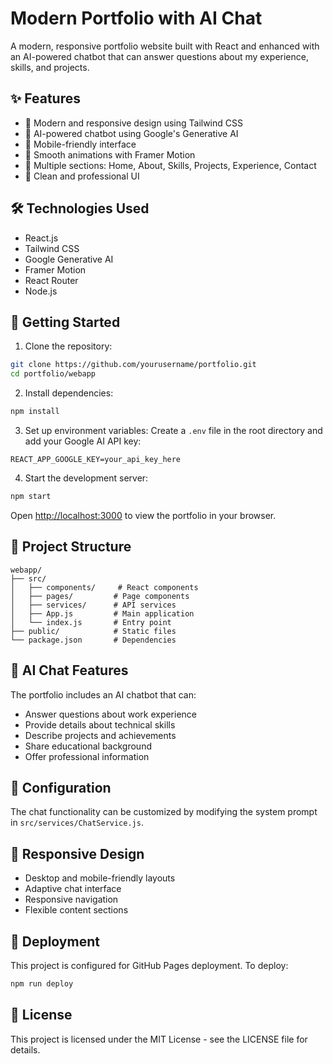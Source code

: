 # Modern Portfolio with AI Chat

A modern, responsive portfolio website built with React and enhanced with an AI-powered chatbot that can answer questions about my experience, skills, and projects.

## ✨ Features

- 🎯 Modern and responsive design using Tailwind CSS
- 🤖 AI-powered chatbot using Google's Generative AI
- 📱 Mobile-friendly interface
- 🎨 Smooth animations with Framer Motion
- 📄 Multiple sections: Home, About, Skills, Projects, Experience, Contact
- 🌙 Clean and professional UI

## 🛠️ Technologies Used

- React.js
- Tailwind CSS
- Google Generative AI
- Framer Motion
- React Router
- Node.js

## 🚀 Getting Started

1. Clone the repository:
```bash
git clone https://github.com/yourusername/portfolio.git
cd portfolio/webapp
```

2. Install dependencies:
```bash
npm install
```

3. Set up environment variables:
Create a `.env` file in the root directory and add your Google AI API key:
```
REACT_APP_GOOGLE_KEY=your_api_key_here
```

4. Start the development server:
```bash
npm start
```

Open [http://localhost:3000](http://localhost:3000) to view the portfolio in your browser.

## 📁 Project Structure

```
webapp/
├── src/
│   ├── components/     # React components
│   ├── pages/         # Page components
│   ├── services/      # API services
│   ├── App.js         # Main application
│   └── index.js       # Entry point
├── public/            # Static files
└── package.json       # Dependencies
```

## 🤖 AI Chat Features

The portfolio includes an AI chatbot that can:
- Answer questions about work experience
- Provide details about technical skills
- Describe projects and achievements
- Share educational background
- Offer professional information

## 🔧 Configuration

The chat functionality can be customized by modifying the system prompt in `src/services/ChatService.js`.

## 📱 Responsive Design

- Desktop and mobile-friendly layouts
- Adaptive chat interface
- Responsive navigation
- Flexible content sections

## 🚀 Deployment

This project is configured for GitHub Pages deployment. To deploy:

```bash
npm run deploy
```

## 📄 License

This project is licensed under the MIT License - see the LICENSE file for details.
